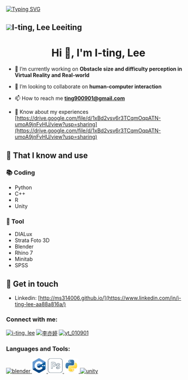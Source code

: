 [![Typing SVG](https://readme-typing-svg.demolab.com?font=Fira+Code&size=26&pause=1000&color=010304&random=false&width=600&height=100&lines=My+name+is+I-ting%2C+Lee;From+NTUST+;Currently+intern+in+HFEL+IsysE%2C+KAIST)](https://git.io/typing-svg)

## <img width="50px" src="https://raw.githubusercontent.com/ms314006/ms314006/basic/resource/gqsm.png" />I-ting, Lee Leeiting



<h1 align="center">Hi 👋, I'm I-ting, Lee</h1>

- 🔭 I’m currently working on **Obstacle size and difficulty perception in Virtual Reality and Real-world**

- 👯 I’m looking to collaborate on **human-computer interaction**

- 📫 How to reach me **ting900901@gmail.com**

- 📄 Know about my experiences [https://drive.google.com/file/d/1xBd2vsv6r3TCqmOqpATN-umoA9jnFvHU/view?usp=sharing](https://drive.google.com/file/d/1xBd2vsv6r3TCqmOqpATN-umoA9jnFvHU/view?usp=sharing)

## 🧠 That I know and use
### 📚 Coding
- Python
- C++
- R
- Unity

### 🔧 Tool
- DIALux
- Strata Foto 3D
- Blender
- Rhino 7
- Minitab
- SPSS

## 🔗 Get in touch
- Linkedin: [http://ms314006.github.io/](https://www.linkedin.com/in/i-ting-lee-aa88a816a/)
  



<h3 align="left">Connect with me:</h3>
<p align="left">
<a href="https://linkedin.com/in/i-ting, lee" target="blank"><img align="center" src="https://raw.githubusercontent.com/rahuldkjain/github-profile-readme-generator/master/src/images/icons/Social/linked-in-alt.svg" alt="i-ting, lee" height="30" width="40" /></a>
<a href="https://fb.com/李亦婷" target="blank"><img align="center" src="https://raw.githubusercontent.com/rahuldkjain/github-profile-readme-generator/master/src/images/icons/Social/facebook.svg" alt="李亦婷" height="30" width="40" /></a>
<a href="https://instagram.com/yt_010901" target="blank"><img align="center" src="https://raw.githubusercontent.com/rahuldkjain/github-profile-readme-generator/master/src/images/icons/Social/instagram.svg" alt="yt_010901" height="30" width="40" /></a>
</p>

<h3 align="left">Languages and Tools:</h3>
<p align="left"> <a href="https://www.blender.org/" target="_blank" rel="noreferrer"> <img src="https://download.blender.org/branding/community/blender_community_badge_white.svg" alt="blender" width="40" height="40"/> </a> <a href="https://www.w3schools.com/cpp/" target="_blank" rel="noreferrer"> <img src="https://raw.githubusercontent.com/devicons/devicon/master/icons/cplusplus/cplusplus-original.svg" alt="cplusplus" width="40" height="40"/> </a> <a href="https://www.photoshop.com/en" target="_blank" rel="noreferrer"> <img src="https://raw.githubusercontent.com/devicons/devicon/master/icons/photoshop/photoshop-line.svg" alt="photoshop" width="40" height="40"/> </a> <a href="https://www.python.org" target="_blank" rel="noreferrer"> <img src="https://raw.githubusercontent.com/devicons/devicon/master/icons/python/python-original.svg" alt="python" width="40" height="40"/> </a> <a href="https://unity.com/" target="_blank" rel="noreferrer"> <img src="https://www.vectorlogo.zone/logos/unity3d/unity3d-icon.svg" alt="unity" width="40" height="40"/> </a> </p>

